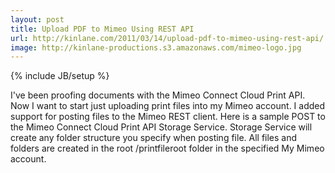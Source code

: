 ```yaml
---
layout: post
title: Upload PDF to Mimeo Using REST API
url: http://kinlane.com/2011/03/14/upload-pdf-to-mimeo-using-rest-api/
image: http://kinlane-productions.s3.amazonaws.com/mimeo-logo.jpg
---
```

{% include JB/setup %}
<p>
     I've been proofing documents with the Mimeo Connect Cloud Print API. Now I want to start just uploading print files into my Mimeo account. I added support for posting files to the Mimeo REST client. Here is a sample POST to the Mimeo Connect Cloud Print API Storage Service. Storage Service will create any folder structure you specify when posting file. All files and folders are created in the root /printfileroot folder in the specified My Mimeo account.
</p>